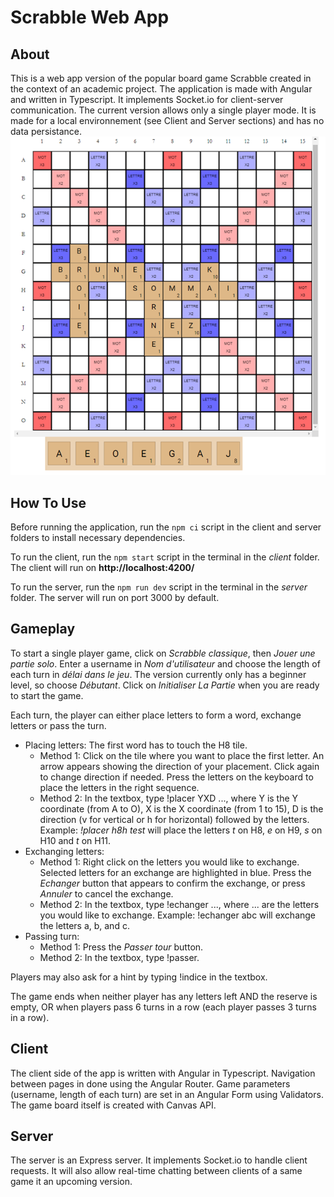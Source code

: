 # Scrabble Web App

## About
This is a web app version of the popular board game Scrabble created in the context of an academic project. The application is made with Angular and written in Typescript. It implements Socket.io for client-server communication. 
The current version allows only a single player mode. It is made for a local environnement (see Client and Server sections) and has no data persistance. 
![scrabble screenshot](https://github.com/lt101/scrabble-web-app/blob/main/scrabble%20picture.png)

## How To Use
Before running the application, run the `npm ci` script in the client and server folders to install necessary dependencies.

To run the client, run the `npm start` script in the terminal in the *client* folder. The client will run on **http://localhost:4200/**

To run the server, run the `npm run dev` script in the terminal in the *server* folder. The server will run on port 3000 by default.

## Gameplay
To start a single player game, click on *Scrabble classique*, then *Jouer une partie solo*. Enter a username in *Nom d'utilisateur* and choose the length of each turn in *délai dans le jeu*. The version currently only has a beginner level, so choose *Débutant*. Click on *Initialiser La Partie* when you are ready to start the game.

Each turn, the player can either place letters to form a word, exchange letters or pass the turn.
- Placing letters: The first word has to touch the H8 tile.
    - Method 1: Click on the tile where you want to place the first letter. An arrow appears showing the direction of your placement. Click again to change direction if needed. Press the letters on the keyboard to place the letters in the right sequence.
    - Method 2: In the textbox, type !placer YXD ..., where Y is the Y coordinate (from A to O), X is the X coordinate (from 1 to 15), D is the direction (v for vertical or h for horizontal) followed by the letters. Example: *!placer h8h test* will place the letters *t* on H8, *e* on H9, *s* on H10 and *t* on H11.
- Exchanging letters: 
    - Method 1: Right click on the letters you would like to exchange. Selected letters for an exchange are highlighted in blue. Press the *Echanger* button that appears to confirm the exchange, or press *Annuler* to cancel the exchange. 
    - Method 2: In the textbox, type !echanger ..., where ... are the letters you would like to exchange. Example: !echanger abc will exchange the letters a, b, and c.
- Passing turn:
    - Method 1: Press the *Passer tour* button.
    - Method 2: In the textbox, type !passer.

Players may also ask for a hint by typing !indice in the textbox. 

The game ends when neither player has any letters left AND the reserve is empty, OR when players pass 6 turns in a row (each player passes 3 turns in a row).

## Client
The client side of the app is written with Angular in Typescript. Navigation between pages in done using the Angular Router. Game parameters (username, length of each turn) are set in an Angular Form using Validators. The game board itself is created with Canvas API.

## Server
The server is an Express server. It implements Socket.io to handle client requests. It will also allow real-time chatting between clients of a same game it an upcoming version.


